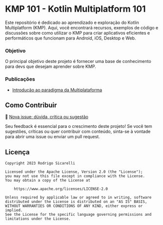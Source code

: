 # KMP 101 - Kotlin Multiplatform 101

Este repositório é dedicado ao aprendizado e exploração do Kotlin Multiplatform (KMP). Aqui, você encontrará recursos, exemplos de código e discussões sobre como utilizar o KMP para criar aplicativos eficientes e performáticos que funcionam para Android, iOS, Desktop e Web.

### Objetivo

O principal objetivo deste projeto é fornecer uma base de conhecimento para devs que desejam aprender sobre KMP.

### Publicações

- [Introdução ao paradigma da Multiplataforma](https://dev.to/rsicarelli/kotlin-multiplataforma-101-introducao-ao-paradigma-da-multiplataforma-eo3)

## Como Contribuir

🔗 [Nova issue: dúvida, crítica ou sugestão](https://github.com/rsicarelli/KMP-101/issues/new/choose)

Seu feedback é essencial para o crescimento deste projeto! Se você tem sugestões, críticas ou quer contribuir com conteúdo, sinta-se à vontade para abrir uma issue ou enviar um pull request.

## Licença

```
Copyright 2023 Rodrigo Sicarelli

Licensed under the Apache License, Version 2.0 (the "License");
you may not use this file except in compliance with the License.
You may obtain a copy of the License at

    https://www.apache.org/licenses/LICENSE-2.0

Unless required by applicable law or agreed to in writing, software
distributed under the License is distributed on an "AS IS" BASIS,
WITHOUT WARRANTIES OR CONDITIONS OF ANY KIND, either express or implied.
See the License for the specific language governing permissions and
limitations under the License.
```
